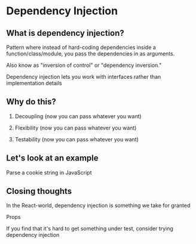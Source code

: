 # Dependency Injection

## What is dependency injection?

Pattern where instead of hard-coding dependencies inside a function/class/module, you pass the dependencies in as arguments.

Also know as "inversion of control" or "dependency inversion."

Dependency injection lets you work with interfaces rather than implementation details






























## Why do this?

1. Decoupling (now you can pass whatever you want)

2. Flexibility (now you can pass whatever you want)

3. Testability (now you can pass whatever you want)




























## Let's look at an example

Parse a cookie string in JavaScript












## Closing thoughts

In the React-world, dependency injection is something we take for granted

Props

If you find that it's hard to get something under test, consider trying dependency injection